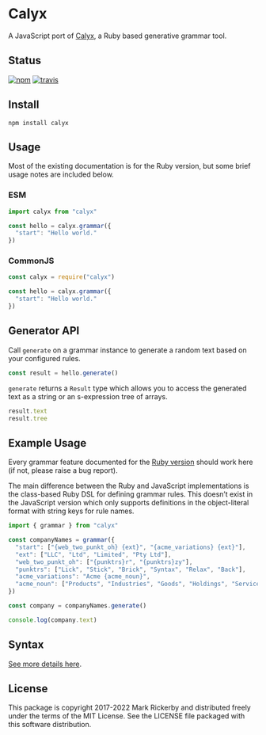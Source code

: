 # Calyx

A JavaScript port of [Calyx](https://github.com/maetl/calyx), a Ruby based generative grammar tool.

## Status

[![npm](https://img.shields.io/npm/v/calyx.svg)](https://npmjs.org/package/calyx)
[![travis](https://img.shields.io/travis/maetl/calyx-js.svg)](https://travis-ci.org/maetl/calyx-js)

## Install

```
npm install calyx
```

## Usage

Most of the existing documentation is for the Ruby version, but some brief usage notes are included below.

### ESM

```js
import calyx from "calyx"

const hello = calyx.grammar({
  "start": "Hello world."
})
```

### CommonJS

```js
const calyx = require("calyx")

const hello = calyx.grammar({
  "start": "Hello world."
})
```

## Generator API

Call `generate` on a grammar instance to generate a random text based on your configured rules.

```js
const result = hello.generate()
```

`generate` returns a `Result` type which allows you to access the generated text as a string or an s-expression tree of arrays.

```js
result.text
result.tree
```

## Example Usage

Every grammar feature documented for the [Ruby version](https://github.com/maetl/calyx) should work here (if not, please raise a bug report).

The main difference between the Ruby and JavaScript implementations is the class-based Ruby DSL for defining grammar rules. This doesn’t exist in the JavaScript version which only supports definitions in the object-literal format with string keys for rule names.

```js
import { grammar } from "calyx"

const companyNames = grammar({
  "start": ["{web_two_punkt_oh} {ext}", "{acme_variations} {ext}"],
  "ext": ["LLC", "Ltd", "Limited", "Pty Ltd"],
  "web_two_punkt_oh": ["{punktrs}r", "{punktrs}zy"],
  "punktrs": ["Lick", "Stick", "Brick", "Syntax", "Relax", "Back"],
  "acme_variations": "Acme {acme_noun}",
  "acme_noun": ["Products", "Industries", "Goods", "Holdings", "Services"]
})

const company = companyNames.generate()

console.log(company.text)
```

## Syntax

[See more details here](https://github.com/maetl/calyx/blob/master/SYNTAX.md).

## License

This package is copyright 2017-2022 Mark Rickerby and distributed freely under the terms of the MIT License. See the LICENSE file packaged with this software distribution.
